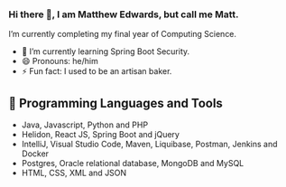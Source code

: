 ### Hi there 👋, I am Matthew Edwards, but call me Matt.

I’m currently completing my final year of Computing Science.

- 🌱 I’m currently learning Spring Boot Security.
- 😄 Pronouns: he/him
- ⚡ Fun fact: I used to be an artisan baker.


## 🧰 Programming Languages and Tools
- Java, Javascript, Python and PHP
- Helidon, React JS, Spring Boot and jQuery
- IntelliJ, Visual Studio Code,  Maven, Liquibase, Postman, Jenkins and Docker
- Postgres, Oracle relational database, MongoDB and MySQL
- HTML, CSS, XML and JSON





